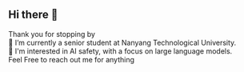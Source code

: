 ## Hi there 👋
  Thank you for stopping by
<br/> 🔭 I’m currently a senior student at Nanyang Technological University.
<br/> 🌱 I'm interested in AI safety, with a focus on large language models.
<br/> Feel Free to reach out me for anything

<!--
**Justinhhhh/Justinhhhh** is a ✨ _special_ ✨ repository because its `README.md` (this file) appears on your GitHub profile.

Here are some ideas to get you started:

- 🔭 I’m currently a senior student at Nanyang Technological University
- 🌱 I'm interested in AI safety, with a focus on large language models.
- 👯 I’m looking to collaborate on ...
- 🤔 I’m looking for help with ...
- 💬 Ask me about ...
- 📫 How to reach me: ...
- 😄 Pronouns: ..
- ⚡ Fun fact: ...
-->
